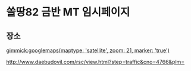 # 쏠땅82 금반 MT 임시페이지

## 장소

[gimmick:googlemaps(maptype: 'satellite', zoom: 21, marker: 'true')](129+Jangoe-ri,+Seosin-myeon,+Hwaseong-si,+Gyeonggi-do)

http://www.daebudovil.com/rsc/view.html?step=traffic&cno=4766&plm=